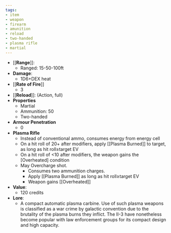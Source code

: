 ```yaml
---
tags:
- item
- weapon
- firearm
- amunition
- reload
- two-handed
- plasma rifle
- martial
---
```

* [[**Range**]]:
  	* Ranged: 15-50-100ft
* **Damage**:
  	* 1D6+DEX heat
* [[**Rate of Fire**]]
  	* 3
* [[**Reload**]]: (Action, full)
*  **Properties**
  	* Martial
  	* Ammunition: 50
  	* Two-handed
* **Armour Penetration**
	* 0  
* **Plasma Rifle**
	* Instead of conventional ammo, consumes energy from energy cell
 	* On a hit roll of 20+ after modifiers, apply [[Plasma Burned]] to target, as long as hit roll≥target EV
  	* On a hit roll of <10 after modifiers, the weapon gains the [Overheated] condition
  	* May Overcharge shot.
  		* Consumes two ammunition charges.
  	 	* Apply [[Plasma Burned]] as long as hit roll≥target EV
  	  	* Weapon gains [[Overheated]]
* **Value**:
	* 120 credits
*  **Lore**:
	* A compact automatic plasma carbine. Use of such plasma weapons is classified as a war crime by galactic convention due to the brutality of the plasma burns they inflict. The II-3 have nonetheless become popular with law enforcement groups for its compact design and high capacity.
